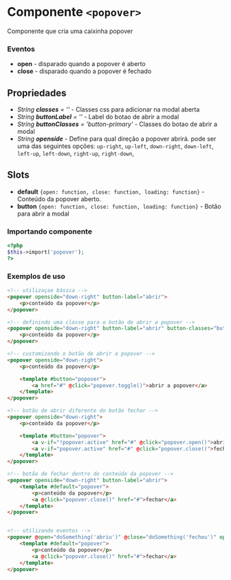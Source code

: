 # Componente `<popover>`
Componente que cria uma caixinha popover

### Eventos
- **open** - disparado quando a popover é aberto
- **close** - disparado quando a popover é fechado
  
## Propriedades
- *String **classes** = ''* - Classes css para adicionar na modal aberta
- *String **buttonLabel** = ''* - Label do botao de abrir a modal
- *String **buttonClasses** = 'button-primary'* - Classes do botao de abrir a modal
- *String **openside*** - Define para qual direção a popover abrirá. pode ser uma das seguintes opções: `up-right`, `up-left`, `down-right`, `down-left`, `left-up`, `left-down`, `right-up`, `right-down`,

## Slots
- **default** `{open: function, close: function, loading: function}` - Conteúdo da popover aberto.
- **button** `{open: function, close: function, loading: function}` - Botão para abrir a modal

### Importando componente
```PHP
<?php 
$this->import('popover');
?>
```
### Exemplos de uso
```HTML
<!-- utilizaçao básica -->
<popover openside="down-right" button-label="abrir">
    <p>conteúdo da popover</p>
</popover>

<!-- definindo uma classe para o botão de abrir a popover -->
<popover openside="down-right" button-label="abrir" button-classes="button--secondary">
    <p>conteúdo da popover</p>
</popover>

<!-- customizando o botão de abrir a popover -->
<popover openside="down-right">
    <p>conteúdo da popover</p>

    <template #button="popover">
        <a href="#" @click="popover.toggle()">abrir a popover</a>
    </template>
</popover>

<!-- botão de abrir diferente do botão fechar -->
<popover openside="down-right">
    <p>conteúdo da popover</p>

    <template #button="popover">
        <a v-if="!popover.active" href="#" @click="popover.open()">abrir</a> 
        <a v-if="popover.active" href="#" @click="popover.close()">fechar</a>
    </template>
</popover>

<!-- botão de fechar dentro do conteúdo da popover -->
<popover openside="down-right" button-label="abrir">
    <template #default="popover">
        <p>conteúdo da popover</p>
        <a @click="popover.close()" href="#">fechar</a>
    </template>
</popover>


<!-- utilizando eventos -->
<popover @open="doSomething('abriu')" @close="doSomething('fechou')" openside="down-right" button-label="abrir">
    <template #default="popover">
        <p>conteúdo da popover</p>
        <a @click="popover.close()" href="#">fechar</a>
    </template>
</popover>